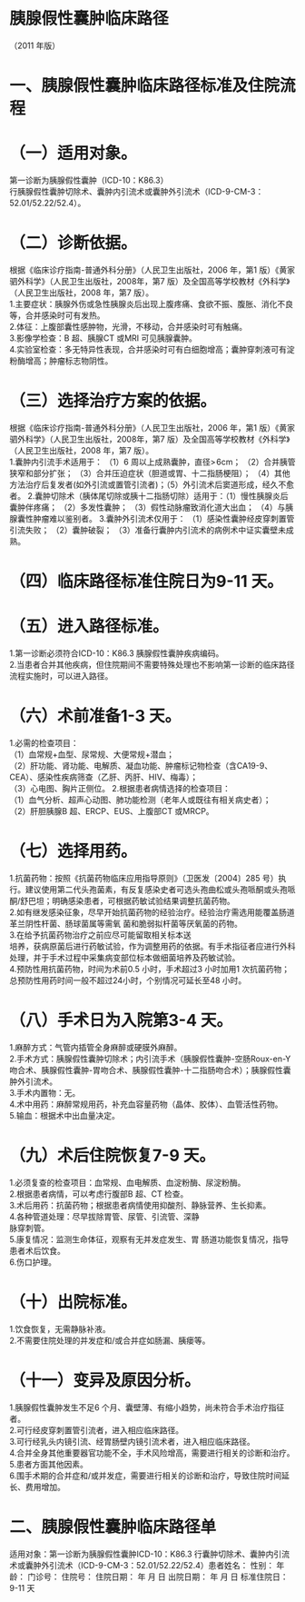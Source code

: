 # 胰腺假性囊肿临床路径  
（2011 年版）  
# 一、胰腺假性囊肿临床路径标准及住院流程  
# （一）适用对象。  
第一诊断为胰腺假性囊肿（ICD-10：K86.3）  
行胰腺假性囊肿切除术、囊肿内引流术或囊肿外引流术（ICD-9-CM-3：52.01/52.22/52.4）。  
# （二）诊断依据。  
根据《临床诊疗指南-普通外科分册》（人民卫生出版社，2006 年，第1 版）《黄家驷外科学》（人民卫生出版社，2008年，第7 版）及全国高等学校教材《外科学》（人民卫生出版社，2008 年，第7 版）。  
1.主要症状：胰腺外伤或急性胰腺炎后出现上腹疼痛、食欲不振、腹胀、消化不良等，合并感染时可有发热。  
2.体征：上腹部囊性感肿物，光滑，不移动，合并感染时可有触痛。  
3.影像学检查：B 超、胰腺CT 或MRI 可见胰腺囊肿。  
4.实验室检查：多无特异性表现，合并感染时可有白细胞增高；囊肿穿刺液可有淀粉酶增高；肿瘤标志物阴性。  
# （三）选择治疗方案的依据。  
根据《临床诊疗指南-普通外科分册》（人民卫生出版社，2006 年，第1 版）《黄家驷外科学》（人民卫生出版社，2008年，第7 版）及全国高等学校教材《外科学》（人民卫生出版社，2008 年，第7 版）。  
1.囊肿内引流手术适用于： （1）6 周以上成熟囊肿，直径$>\!6\mathrm{cm}$； （2）合并胰管狭窄和部分扩张； （3）合并压迫症状（胆道或胃、十二指肠梗阻）； （4）其他方法治疗后复发者(如外引流或置管引流者)；（5）外引流术后窦道形成，经久不愈者。 2.囊肿切除术（胰体尾切除或胰十二指肠切除）适用于：（1）慢性胰腺炎后囊肿伴疼痛； （2）多发性囊肿； （3）假性动脉瘤致消化道大出血； （4）与胰腺囊性肿瘤难以鉴别者。 3.囊肿外引流术仅用于： （1）感染性囊肿经皮穿刺置管引流失败； （2）囊肿破裂； （3）准备行囊肿内引流术的病例术中证实囊壁未成熟。  
# （四）临床路径标准住院日为9-11 天。  
# （五）进入路径标准。  
1.第一诊断必须符合ICD-10：K86.3 胰腺假性囊肿疾病编码。  
2.当患者合并其他疾病，但住院期间不需要特殊处理也不影响第一诊断的临床路径流程实施时，可以进入路径。  
# （六）术前准备1-3 天。  
1.必需的检查项目：  
（1）血常规$+$血型、尿常规、大便常规$+$潜血；  
（2）肝功能、肾功能、电解质、凝血功能、肿瘤标记物检查（含CA19-9、CEA）、感染性疾病筛查（乙肝、丙肝、HIV、梅毒）；  
（3）心电图、胸片正侧位。 2.根据患者病情选择的检查项目：  
（1）血气分析、超声心动图、肺功能检测（老年人或既往有相关病史者）；  
（2）肝胆胰腺B 超、ERCP、EUS、上腹部CT 或MRCP。  
# （七）选择用药。  
1.抗菌药物：按照《抗菌药物临床应用指导原则》（卫医发〔2004〕285 号）执行。建议使用第二代头孢菌素，有反复感染史者可选头孢曲松或头孢哌酮或头孢哌酮/舒巴坦；明确感染患者，可根据药敏试验结果调整抗菌药物。  
2.如有继发感染征象，尽早开始抗菌药物的经验治疗。经验治疗需选用能覆盖肠道革兰阴性杆菌、肠球菌属等需氧 菌和脆弱拟杆菌等厌氧菌的药物。  
3.在给予抗菌药物治疗之前应尽可能留取相关标本送  
培养，获病原菌后进行药敏试验，作为调整用药的依据。有手术指征者应进行外科处理，并于手术过程中采集病变部位标本做细菌培养及药敏试验。  
4.预防性用抗菌药物，时间为术前0.5 小时，手术超过3 小时加用1 次抗菌药物；总预防性用药时间一般不超过24小时，个别情况可延长至48 小时。  
# （八）手术日为入院第3-4 天。  
1.麻醉方式：气管内插管全身麻醉或硬膜外麻醉。  
2.手术方式：胰腺假性囊肿切除术；内引流手术（胰腺假性囊肿-空肠Roux-en-Y 吻合术、胰腺假性囊肿-胃吻合术、胰腺假性囊肿-十二指肠吻合术）；胰腺假性囊肿外引流术。  
3.手术内置物：无。  
4.术中用药：麻醉常规用药，补充血容量药物（晶体、胶体）、血管活性药物。  
5.输血：根据术中出血量决定。  
# （九）术后住院恢复7-9 天。  
1.必须复查的检查项目：血常规、血电解质、血淀粉酶、尿淀粉酶。  
2.根据患者病情，可以考虑行腹部B 超、CT 检查。  
3.术后用药：抗菌药物；根据患者病情使用抑酸剂、静脉营养、生长抑素。  
4.各种管道处理：尽早拔除胃管、尿管、引流管、深静  
脉穿刺管。  
5.康复情况：监测生命体征，观察有无并发症发生、胃 肠道功能恢复情况，指导患者术后饮食。  
6.伤口护理。  
# （十）出院标准。  
1.饮食恢复，无需静脉补液。  
2.不需要住院处理的并发症和/或合并症如肠漏、胰瘘等。  
# （十一）变异及原因分析。  
1.胰腺假性囊肿发生不足6 个月、囊壁薄、有缩小趋势，尚未符合手术治疗指征者。  
2.可行经皮穿刺置管引流者，进入相应临床路径。  
3.可行经乳头内镜引流、经胃肠壁内镜引流术者，进入相应临床路径。  
4.合并全身其他重要器官功能不全，手术风险增高，需要进行相关的诊断和治疗。  
5.患者方面其他因素。  
6.围手术期的合并症和/或并发症，需要进行相关的诊断和治疗，导致住院时间延长、费用增加。  
# 二、胰腺假性囊肿临床路径单  
适用对象：第一诊断为胰腺假性囊肿ICD-10：K86.3 行囊肿切除术、囊肿内引流术或囊肿外引流术（ICD-9-CM-3：52.01/52.22/52.4）患者姓名：               性别：    年龄：      门诊号：        住院号：           住院日期：    年  月  日     出院日期：    年  月  日   标准住院日：9-11 天  
